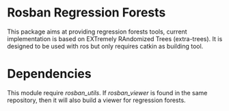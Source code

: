 Rosban Regression Forests
=========================

This package aims at providing regression forests tools, current implementation
is based on EXTremely RAndomized Trees (extra-trees). It is designed to be
used with ros but only requires catkin as building tool.

Dependencies
============
This module require *rosban_utils*. If *rosban_viewer* is found in the same
repository, then it will also build a viewer for regression forests.
